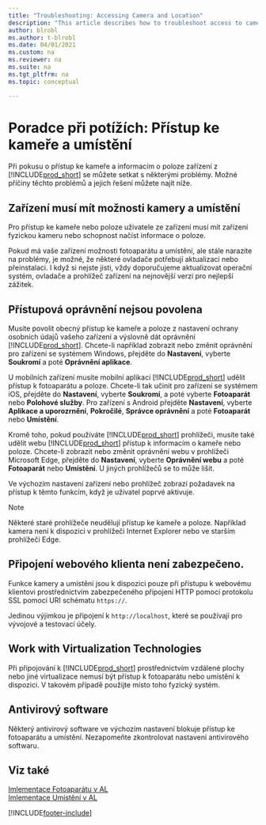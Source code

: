 ```yaml
---
title: "Troubleshooting: Accessing Camera and Location"
description: "This article describes how to troubleshoot access to camera and location information in Business Central."
author: blrobl
ms.author: t-blrobl
ms.date: 04/01/2021
ms.custom: na
ms.reviewer: na
ms.suite: na
ms.tgt_pltfrm: na
ms.topic: conceptual

---
```


# Poradce při potížích: Přístup ke kameře a umístění

Při pokusu o přístup ke kameře a informacím o poloze zařízení z [!INCLUDE[prod_short](includes/prod_short.md)] se můžete setkat s některými problémy. Možné příčiny těchto problémů a jejich řešení můžete najít níže.

## Zařízení musí mít možnosti kamery a umístění

Pro přístup ke kameře nebo poloze uživatele ze zařízení musí mít zařízení fyzickou kameru nebo schopnost načíst informace o poloze.

Pokud má vaše zařízení možnosti fotoaparátu a umístění, ale stále narazíte na problémy, je možné, že některé ovladače potřebují aktualizaci nebo přeinstalaci. I když si nejste jisti, vždy doporučujeme aktualizovat operační systém, ovladače a prohlížeč zařízení na nejnovější verzi pro nejlepší zážitek.

## Přístupová oprávnění nejsou povolena

Musíte povolit obecný přístup ke kameře a poloze z nastavení ochrany osobních údajů vašeho zařízení a výslovně dát oprávnění [!INCLUDE[prod_short](includes/prod_short.md)]. Chcete-li například zobrazit nebo změnit oprávnění pro zařízení se systémem Windows, přejděte do **Nastavení**, vyberte **Soukromí** a poté **Oprávnění aplikace**.

U mobilních zařízení musíte mobilní aplikaci [!INCLUDE[prod_short](includes/prod_short.md)] udělit přístup k fotoaparátu a poloze. Chcete-li tak učinit pro zařízení se systémem iOS, přejděte do **Nastavení**, vyberte **Soukromí**, a poté vyberte **Fotoaparát** nebo **Polohové služby**. Pro zařízení s Android přejděte **Nastavení**, vyberte **Aplikace a uporozrnění**, **Pokročilé**, **Správce oprávnění** a poté **Fotoaparát** nebo **Umístění**.

Kromě toho, pokud používáte [!INCLUDE[prod_short](includes/prod_short.md)]  prohlížeči, musíte také udělit webu [!INCLUDE[prod_short](includes/prod_short.md)] přístup k informacím o kameře nebo poloze. Chcete-li zobrazit nebo změnit oprávnění webu v prohlížeči Microsoft Edge, přejděte do **Nastavení**, vyberte **Oprávnění webu** a poté **Fotoaparát** nebo **Umístění**. U jiných prohlížečů se to může lišit.

Ve výchozím nastavení zařízení nebo prohlížeč zobrazí požadavek na přístup k těmto funkcím, když je uživatel poprvé aktivuje.

> [!NOTE]  
> Některé staré prohlížeče neudělují přístup ke kameře a poloze. Například kamera není k dispozici v prohlížeči Internet Explorer nebo ve starším prohlížeči Edge.

## Připojení webového klienta není zabezpečeno.

Funkce kamery a umístění jsou k dispozici pouze při přístupu k webovému klientovi prostřednictvím zabezpečeného připojení HTTP pomocí protokolu SSL pomocí URI schématu `https://`.

Jedinou výjimkou je připojení k `http://localhost`, které se používají pro vývojové a testovací účely.


## Work with Virtualization Technologies

Při připojování k [!INCLUDE[prod_short](includes/prod_short.md)] prostřednictvím vzdálené plochy nebo jiné virtualizace nemusí být přístup k fotoaparátu nebo umístění k dispozici. V takovém případě použijte místo toho fyzický systém.

## Antivirový software
Některý antivirový software ve výchozím nastavení blokuje přístup ke fotoaparátu a umístění. Nezapomeňte zkontrolovat nastavení antivirového softwaru.

## Viz také
[Imlementace Fotoaparátu v AL](/dynamics365/business-central/dev-itpro/developer/devenv-implement-camera-al)  
[Imlementace Umístění v AL](/dynamics365/business-central/dev-itpro/developer/devenv-implement-location-al)


[!INCLUDE[footer-include](includes/footer-banner.md)]